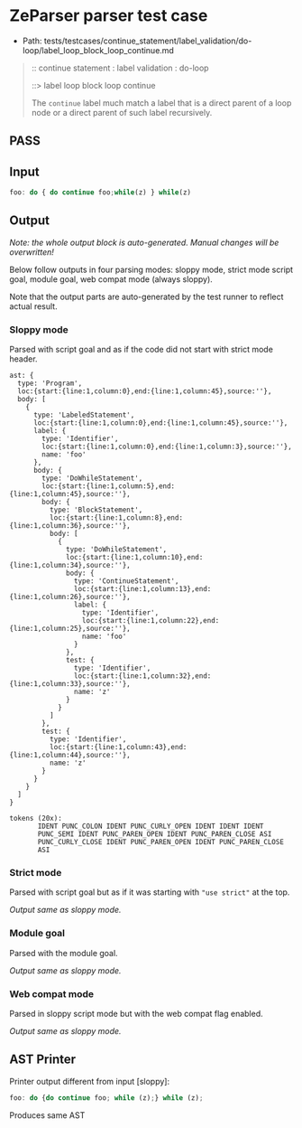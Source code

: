 # ZeParser parser test case

- Path: tests/testcases/continue_statement/label_validation/do-loop/label_loop_block_loop_continue.md

> :: continue statement : label validation : do-loop
>
> ::> label loop block loop continue
>
> The `continue` label much match a label that is a direct parent of a loop node or a direct parent of such label recursively.

## PASS

## Input

`````js
foo: do { do continue foo;while(z) } while(z)
`````

## Output

_Note: the whole output block is auto-generated. Manual changes will be overwritten!_

Below follow outputs in four parsing modes: sloppy mode, strict mode script goal, module goal, web compat mode (always sloppy).

Note that the output parts are auto-generated by the test runner to reflect actual result.

### Sloppy mode

Parsed with script goal and as if the code did not start with strict mode header.

`````
ast: {
  type: 'Program',
  loc:{start:{line:1,column:0},end:{line:1,column:45},source:''},
  body: [
    {
      type: 'LabeledStatement',
      loc:{start:{line:1,column:0},end:{line:1,column:45},source:''},
      label: {
        type: 'Identifier',
        loc:{start:{line:1,column:0},end:{line:1,column:3},source:''},
        name: 'foo'
      },
      body: {
        type: 'DoWhileStatement',
        loc:{start:{line:1,column:5},end:{line:1,column:45},source:''},
        body: {
          type: 'BlockStatement',
          loc:{start:{line:1,column:8},end:{line:1,column:36},source:''},
          body: [
            {
              type: 'DoWhileStatement',
              loc:{start:{line:1,column:10},end:{line:1,column:34},source:''},
              body: {
                type: 'ContinueStatement',
                loc:{start:{line:1,column:13},end:{line:1,column:26},source:''},
                label: {
                  type: 'Identifier',
                  loc:{start:{line:1,column:22},end:{line:1,column:25},source:''},
                  name: 'foo'
                }
              },
              test: {
                type: 'Identifier',
                loc:{start:{line:1,column:32},end:{line:1,column:33},source:''},
                name: 'z'
              }
            }
          ]
        },
        test: {
          type: 'Identifier',
          loc:{start:{line:1,column:43},end:{line:1,column:44},source:''},
          name: 'z'
        }
      }
    }
  ]
}

tokens (20x):
       IDENT PUNC_COLON IDENT PUNC_CURLY_OPEN IDENT IDENT IDENT
       PUNC_SEMI IDENT PUNC_PAREN_OPEN IDENT PUNC_PAREN_CLOSE ASI
       PUNC_CURLY_CLOSE IDENT PUNC_PAREN_OPEN IDENT PUNC_PAREN_CLOSE
       ASI
`````

### Strict mode

Parsed with script goal but as if it was starting with `"use strict"` at the top.

_Output same as sloppy mode._

### Module goal

Parsed with the module goal.

_Output same as sloppy mode._

### Web compat mode

Parsed in sloppy script mode but with the web compat flag enabled.

_Output same as sloppy mode._

## AST Printer

Printer output different from input [sloppy]:

````js
foo: do {do continue foo; while (z);} while (z);
````

Produces same AST
